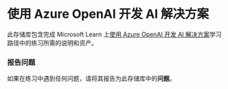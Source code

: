 # 使用 Azure OpenAI 开发 AI 解决方案

此存储库包含完成 Microsoft Learn 上[使用 Azure OpenAI 开发 AI 解决方案](https://learn.microsoft.com/training/paths/develop-ai-solutions-azure-openai/)学习路径中的练习所需的说明和资产。

### 报告问题

如果在练习中遇到任何问题，请将其报告为此存储库中的**问题**。
